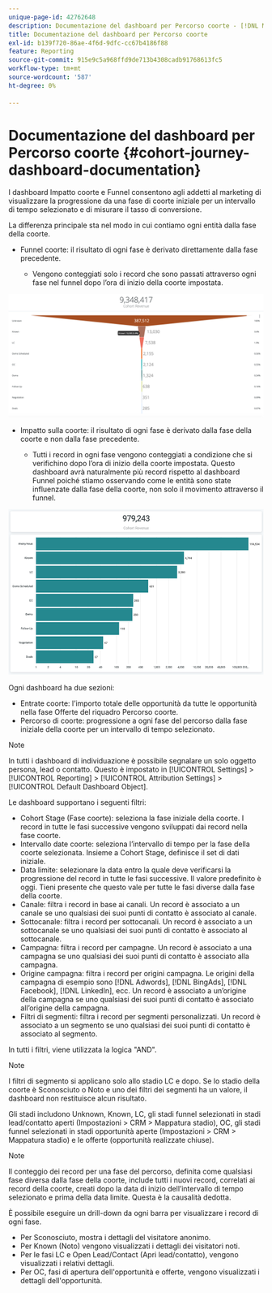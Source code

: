```yaml
---
unique-page-id: 42762648
description: Documentazione del dashboard per Percorso coorte - [!DNL Marketo Measure]
title: Documentazione del dashboard per Percorso coorte
exl-id: b139f720-86ae-4f6d-9dfc-cc67b4186f88
feature: Reporting
source-git-commit: 915e9c5a968ffd9de713b4308cadb91768613fc5
workflow-type: tm+mt
source-wordcount: '587'
ht-degree: 0%

---
```


# Documentazione del dashboard per Percorso coorte {#cohort-journey-dashboard-documentation}

I dashboard Impatto coorte e Funnel consentono agli addetti al marketing di visualizzare la progressione da una fase di coorte iniziale per un intervallo di tempo selezionato e di misurare il tasso di conversione.

La differenza principale sta nel modo in cui contiamo ogni entità dalla fase della coorte.

* Funnel coorte: il risultato di ogni fase è derivato direttamente dalla fase precedente.

   * Vengono conteggiati solo i record che sono passati attraverso ogni fase nel funnel dopo l’ora di inizio della coorte impostata.

![](assets/cohort-journey-dashboard-documentation-1.png)

* Impatto sulla coorte: il risultato di ogni fase è derivato dalla fase della coorte e non dalla fase precedente.

   * Tutti i record in ogni fase vengono conteggiati a condizione che si verifichino dopo l’ora di inizio della coorte impostata. Questo dashboard avrà naturalmente più record rispetto al dashboard Funnel poiché stiamo osservando come le entità sono state influenzate dalla fase della coorte, non solo il movimento attraverso il funnel.

![](assets/cohort-journey-dashboard-documentation-2.png)

Ogni dashboard ha due sezioni:

* Entrate coorte: l’importo totale delle opportunità da tutte le opportunità nella fase Offerte del riquadro Percorso coorte.
* Percorso di coorte: progressione a ogni fase del percorso dalla fase iniziale della coorte per un intervallo di tempo selezionato.

>[!NOTE]
>
>In tutti i dashboard di individuazione è possibile segnalare un solo oggetto persona, lead o contatto. Questo è impostato in [!UICONTROL Settings] > [!UICONTROL Reporting] > [!UICONTROL Attribution Settings] > [!UICONTROL Default Dashboard Object].

Le dashboard supportano i seguenti filtri:

* Cohort Stage (Fase coorte): seleziona la fase iniziale della coorte. I record in tutte le fasi successive vengono sviluppati dai record nella fase coorte.
* Intervallo date coorte: seleziona l’intervallo di tempo per la fase della coorte selezionata. Insieme a Cohort Stage, definisce il set di dati iniziale.
* Data limite: selezionare la data entro la quale deve verificarsi la progressione del record in tutte le fasi successive. Il valore predefinito è oggi. Tieni presente che questo vale per tutte le fasi diverse dalla fase della coorte.
* Canale: filtra i record in base ai canali. Un record è associato a un canale se uno qualsiasi dei suoi punti di contatto è associato al canale.
* Sottocanale: filtra i record per sottocanali. Un record è associato a un sottocanale se uno qualsiasi dei suoi punti di contatto è associato al sottocanale.
* Campagna: filtra i record per campagne. Un record è associato a una campagna se uno qualsiasi dei suoi punti di contatto è associato alla campagna.
* Origine campagna: filtra i record per origini campagna. Le origini della campagna di esempio sono [!DNL Adwords], [!DNL BingAds], [!DNL Facebook], [!DNL LinkedIn], ecc. Un record è associato a un’origine della campagna se uno qualsiasi dei suoi punti di contatto è associato all’origine della campagna.
* Filtri di segmenti: filtra i record per segmenti personalizzati. Un record è associato a un segmento se uno qualsiasi dei suoi punti di contatto è associato al segmento.

In tutti i filtri, viene utilizzata la logica &quot;AND&quot;.

>[!NOTE]
>
>I filtri di segmento si applicano solo allo stadio LC e dopo. Se lo stadio della coorte è Sconosciuto o Noto e uno dei filtri dei segmenti ha un valore, il dashboard non restituisce alcun risultato.

Gli stadi includono Unknown, Known, LC, gli stadi funnel selezionati in stadi lead/contatto aperti (Impostazioni > CRM > Mappatura stadio), OC, gli stadi funnel selezionati in stadi opportunità aperte (Impostazioni > CRM > Mappatura stadio) e le offerte (opportunità realizzate chiuse).

>[!NOTE]
>
>Il conteggio dei record per una fase del percorso, definita come qualsiasi fase diversa dalla fase della coorte, include tutti i nuovi record, correlati ai record della coorte, creati dopo la data di inizio dell’intervallo di tempo selezionato e prima della data limite. Questa è la causalità dedotta.

È possibile eseguire un drill-down da ogni barra per visualizzare i record di ogni fase.

* Per Sconosciuto, mostra i dettagli del visitatore anonimo.
* Per Known (Noto) vengono visualizzati i dettagli dei visitatori noti.
* Per le fasi LC e Open Lead/Contact (Apri lead/contatto), vengono visualizzati i relativi dettagli.
* Per OC, fasi di apertura dell&#39;opportunità e offerte, vengono visualizzati i dettagli dell&#39;opportunità.
